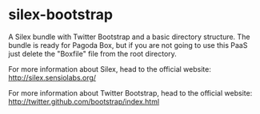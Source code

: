 silex-bootstrap
===============

A Silex bundle with Twitter Bootstrap and a basic directory structure. 
The bundle is ready for Pagoda Box, but if you are not going to use this PaaS just delete the "Boxfile" file from the root directory.

For more information about Silex, head to the official website: http://silex.sensiolabs.org/

For more information about Twitter Bootstrap, head to the official website: http://twitter.github.com/bootstrap/index.html

